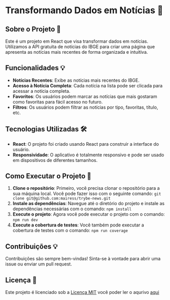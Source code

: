 # Transformando Dados em Notícias 🚀

## Sobre o Projeto 📄

Este é um projeto em React que visa transformar dados em notícias. Utilizamos a API gratuita de notícias do IBGE para criar uma página que apresenta as notícias mais recentes de forma organizada e intuitiva.

## Funcionalidades 💡

- **Notícias Recentes**: Exibe as notícias mais recentes do IBGE.
- **Acesso à Notícia Completa**: Cada notícia na lista pode ser clicada para acessar a notícia completa.
- **Favoritos**: Os usuários podem marcar as notícias que mais gostaram como favoritas para fácil acesso no futuro.
- **Filtros**: Os usuários podem filtrar as notícias por tipo, favoritas, título, etc.

## Tecnologias Utilizadas 🛠️

- **React**: O projeto foi criado usando React para construir a interface do usuário.
- **Responsividade**: O aplicativo é totalmente responsivo e pode ser usado em dispositivos de diferentes tamanhos.

## Como Executar o Projeto 🚀

1. **Clone o repositório**: Primeiro, você precisa clonar o repositório para a sua máquina local. Você pode fazer isso com o seguinte comando: `git clone git@github.com:mairess/trybe-news.git`
2. **Instale as dependências**: Navegue até o diretório do projeto e instale as dependências necessárias com o comando: `npm install`
3. **Execute o projeto**: Agora você pode executar o projeto com o comando: `npm run dev`
4. **Execute a cobertura de testes**: Você também pode executar a cobertura de testes com o comando: `npm run coverage`



## Contribuições 💡

Contribuições são sempre bem-vindas! Sinta-se à vontade para abrir uma issue ou enviar um pull request.

## Licença 📝

Este projeto é licenciado sob a [Licença MIT](https://opensource.org/licenses/MIT) você poder ler o aqurivo [aqui](https://github.com/mairess/trybe-news/blob/main/LICENSE.txt)

